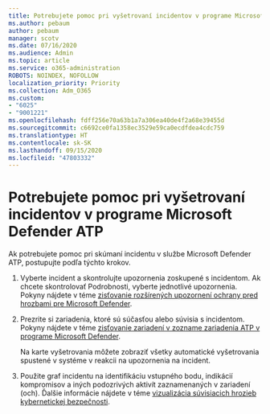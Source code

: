 ```yaml
---
title: Potrebujete pomoc pri vyšetrovaní incidentov v programe Microsoft Defender ATP
ms.author: pebaum
author: pebaum
manager: scotv
ms.date: 07/16/2020
ms.audience: Admin
ms.topic: article
ms.service: o365-administration
ROBOTS: NOINDEX, NOFOLLOW
localization_priority: Priority
ms.collection: Adm_O365
ms.custom:
- "6025"
- "9001221"
ms.openlocfilehash: fdff256e70a63b1a7a306ea40de4f2a68e39455d
ms.sourcegitcommit: c6692ce0fa1358ec3529e59ca0ecdfdea4cdc759
ms.translationtype: HT
ms.contentlocale: sk-SK
ms.lasthandoff: 09/15/2020
ms.locfileid: "47803332"
---
```

# <a name="need-help-investigating-incidents-in-microsoft-defender-atp"></a>Potrebujete pomoc pri vyšetrovaní incidentov v programe Microsoft Defender ATP

Ak potrebujete pomoc pri skúmaní incidentu v službe Microsoft Defender ATP, postupujte podľa týchto krokov.

1. Vyberte incident a skontrolujte upozornenia zoskupené s incidentom. Ak chcete skontrolovať Podrobnosti, vyberte jednotlivé upozornenia. Pokyny nájdete v téme [zisťovanie rozšírených upozornení ochrany pred hrozbami pre Microsoft Defender](https://docs.microsoft.com/windows/security/threat-protection/microsoft-defender-atp/investigate-alerts).
2. Prezrite si zariadenia, ktoré sú súčasťou alebo súvisia s incidentom. Pokyny nájdete v téme [zisťovanie zariadení v zozname zariadenia ATP v programe Microsoft Defender](https://docs.microsoft.com/windows/security/threat-protection/microsoft-defender-atp/investigate-machines).<br/>
 
    Na karte vyšetrovania môžete zobraziť všetky automatické vyšetrovania spustené v systéme v reakcii na upozornenia na incident.
3. Použite graf incidentu na identifikáciu vstupného bodu, indikácií kompromisov a iných podozrivých aktivít zaznamenaných v zariadení (och). Ďalšie informácie nájdete v téme [vizualizácia súvisiacich hrozieb kybernetickej bezpečnosti](https://docs.microsoft.com/windows/security/threat-protection/microsoft-defender-atp/investigate-incidents#visualizing-associated-cybersecurity-threats).  
